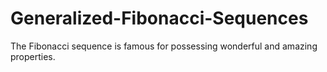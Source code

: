 # Generalized-Fibonacci-Sequences

The Fibonacci sequence is famous for possessing wonderful and amazing properties.
